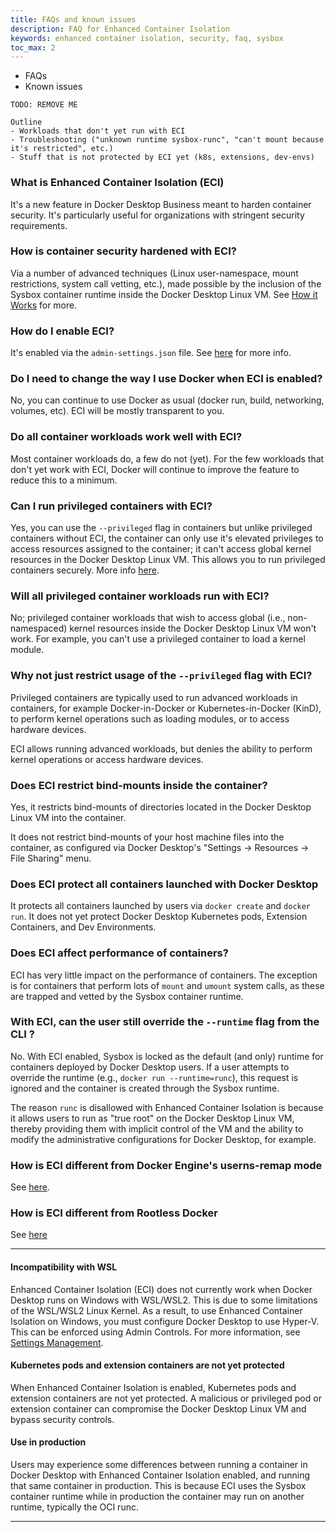 ```yaml
---
title: FAQs and known issues
description: FAQ for Enhanced Container Isolation
keywords: enhanced container isolation, security, faq, sysbox
toc_max: 2
---
```


<ul class="nav nav-tabs">
  <li class="active"><a data-toggle="tab" data-target="#tab3">FAQs</a></li>
  <li><a data-toggle="tab" data-target="#tab4">Known issues</a></li>
</ul>
<div class="tab-content">
<div id="tab3" class="tab-pane fade in active" markdown="1">

```
TODO: REMOVE ME

Outline
- Workloads that don't yet run with ECI
- Troubleshooting ("unknown runtime sysbox-runc", "can't mount because it's restricted", etc.)
- Stuff that is not protected by ECI yet (k8s, extensions, dev-envs)
```

### What is Enhanced Container Isolation (ECI)

It's a new feature in Docker Desktop Business meant to harden container
security. It's particularly useful for organizations with stringent security
requirements.

### How is container security hardened with ECI?

Via a number of advanced techniques (Linux user-namespace, mount restrictions,
system call vetting, etc.), made possible by the inclusion of the Sysbox container
runtime inside the Docker Desktop Linux VM.  See [How it Works](how-eci-works.md) for more.

### How do I enable ECI?

It's enabled via the `admin-settings.json` file. See [here](index.md#how-do-i-enable-enhanced-container-isolation) for more info.

### Do I need to change the way I use Docker when ECI is enabled?

No, you can continue to use Docker as usual (docker run, build, networking, volumes, etc). ECI will be mostly transparent to you.

### Do all container workloads work well with ECI?

Most container workloads do, a few do not (yet). For the few workloads that
don't yet work with ECI, Docker will continue to improve the feature to reduce
this to a minimum.

### Can I run privileged containers with ECI?

Yes, you can use the `--privileged` flag in containers but unlike privileged
containers without ECI, the container can only use it's elevated privileges to
access resources assigned to the container; it can't access global kernel
resources in the Docker Desktop Linux VM. This allows you to run privileged
containers securely. More info [here](how-eci-works.md#privileged-containers-are-also-secured).

### Will all privileged container workloads run with ECI?

No; privileged container workloads that wish to access global (i.e.,
non-namespaced) kernel resources inside the Docker Desktop Linux VM won't
work. For example, you can't use a privileged container to load a kernel module.

### Why not just restrict usage of the `--privileged` flag with ECI?

Privileged containers are typically used to run advanced workloads in
containers, for example Docker-in-Docker or Kubernetes-in-Docker (KinD), to
perform kernel operations such as loading modules, or to access hardware
devices.

ECI allows running advanced workloads, but denies the ability to perform
kernel operations or access hardware devices.

### Does ECI restrict bind-mounts inside the container?

Yes, it restricts bind-mounts of directories located in the Docker Desktop Linux
VM into the container.

It does not restrict bind-mounts of your host machine files into the container,
as configured via Docker Desktop's "Settings -> Resources -> File Sharing" menu.

### Does ECI protect all containers launched with Docker Desktop

It protects all containers launched by users via `docker create` and `docker
run`. It does not yet protect Docker Desktop Kubernetes pods, Extension
Containers, and Dev Environments.

### Does ECI affect performance of containers?

ECI has very little impact on the performance of containers. The exception is
for containers that perform lots of `mount` and `umount` system calls, as these
are trapped and vetted by the Sysbox container runtime.

### With ECI, can the user still override the `--runtime` flag from the CLI ?

No. With ECI enabled, Sysbox is locked as the default (and only) runtime for
containers deployed by Docker Desktop users. If a user attempts to override the
runtime (e.g., `docker run --runtime=runc`), this request is ignored and the
container is created through the Sysbox runtime.

The reason `runc` is disallowed with Enhanced Container Isolation is because it
allows users to run as "true root" on the Docker Desktop Linux VM, thereby
providing them with implicit control of the VM and the ability to modify the
administrative configurations for Docker Desktop, for example.

### How is ECI different from Docker Engine's userns-remap mode

See [here](how-eci-works.md#enhanced-container-isolation-vs-docker-userns--remap-mode).

### How is ECI different from Rootless Docker

See [here](how-eci-works.md#enhanced-container-isolation-vs-rootless-docker)

<hr>
</div>
<div id="tab4" class="tab-pane fade" markdown="1">

#### Incompatibility with WSL
Enhanced Container Isolation (ECI) does not currently work when Docker Desktop runs on
Windows with WSL/WSL2. This is due to some limitations of the WSL/WSL2 Linux
Kernel. As a result, to use Enhanced Container Isolation on Windows, you must
configure Docker Desktop to use Hyper-V. This can be enforced using Admin
Controls. For more information, see [Settings
Management](../settings-management/index.md).

#### Kubernetes pods and extension containers are not yet protected
When Enhanced Container Isolation is enabled, Kubernetes pods and extension
containers are not yet protected. A malicious or privileged pod or extension
container can compromise the Docker Desktop Linux VM and bypass security
controls.

#### Use in production
Users may experience some differences between running a container in Docker
Desktop with Enhanced Container Isolation enabled, and running that same
container in production. This is because ECI uses the Sysbox container runtime
while in production the container may run on another runtime, typically the OCI
runc.

<hr>
</div>
</div>
